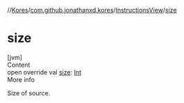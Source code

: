 //[Kores](../../index.md)/[com.github.jonathanxd.kores](../index.md)/[InstructionsView](index.md)/[size](size.md)



# size  
[jvm]  
Content  
open override val [size](size.md): [Int](https://kotlinlang.org/api/latest/jvm/stdlib/kotlin/-int/index.html)  
More info  


Size of source.

  



